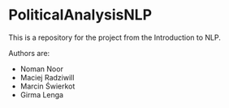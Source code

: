 # PoliticalAnalysisNLP

This is a repository for the project from the Introduction to NLP.

Authors are:

+ Noman Noor
+ Maciej Radziwill
+ Marcin Świerkot
+ Girma Lenga
